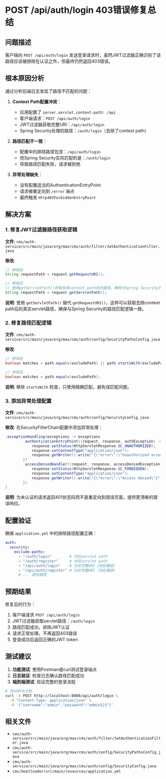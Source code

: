 # POST /api/auth/login 403错误修复总结

## 问题描述

客户端向 `POST /api/auth/login` 发送登录请求时，虽然JWT过滤器正确识别了该路径应该被排除在认证之外，但最终仍然返回403错误。

## 根本原因分析

通过分析后端日志发现了路径不匹配的问题：

1. **Context Path配置冲突**：
   - 应用配置了 `server.servlet.context-path: /api`
   - 客户端请求：`POST /api/auth/login`
   - JWT过滤器获取完整URI：`/api/auth/login`
   - Spring Security处理的路径：`/auth/login`（去除了context path）

2. **路径匹配不一致**：
   - 配置中的排除路径包含：`/api/auth/login`
   - 但Spring Security实际匹配的是：`/auth/login`
   - 导致路径匹配失败，请求被拒绝

3. **异常处理缺失**：
   - 没有配置适当的AuthenticationEntryPoint
   - 请求被重定向到 `/error` 端点
   - 最终触发 `Http403ForbiddenEntryPoint`

## 解决方案

### 1. 修复JWT过滤器路径获取逻辑

**文件**: `cms/auth-service/src/main/java/org/max/cms/auth/filter/JwtAuthenticationFilter.java`

**修改**:
```java
// 修改前
String requestPath = request.getRequestURI();

// 修改后
// 使用getServletPath()获取去除context path后的路径，确保与Spring Security的路径匹配逻辑一致
String requestPath = request.getServletPath();
```

**说明**: 使用 `getServletPath()` 替代 `getRequestURI()`，这样可以获取去除context path后的真实servlet路径，确保与Spring Security的路径匹配逻辑一致。

### 2. 修复路径匹配逻辑

**文件**: `cms/auth-service/src/main/java/org/max/cms/auth/config/SecurityPathsConfig.java`

**修改**:
```java
// 修改前
boolean matches = path.equals(excludePath) || path.startsWith(excludePath);

// 修改后
boolean matches = path.equals(excludePath);
```

**说明**: 移除 `startsWith` 检查，只使用精确匹配，避免误匹配问题。

### 3. 添加异常处理配置

**文件**: `cms/auth-service/src/main/java/org/max/cms/auth/config/SecurityConfig.java`

**修改**: 在SecurityFilterChain配置中添加异常处理：
```java
.exceptionHandling(exceptions -> exceptions
        .authenticationEntryPoint((request, response, authException) -> {
            response.setStatus(HttpServletResponse.SC_UNAUTHORIZED);
            response.setContentType("application/json");
            response.getWriter().write("{\"error\":\"Unauthorized access\"}");
        })
        .accessDeniedHandler((request, response, accessDeniedException) -> {
            response.setStatus(HttpServletResponse.SC_FORBIDDEN);
            response.setContentType("application/json");
            response.getWriter().write("{\"error\":\"Access denied\"}");
        })
)
```

**说明**: 为未认证的请求返回401状态码而不是重定向到错误页面，提供更清晰的错误响应。

## 配置验证

确保 `application.yml` 中的排除路径配置正确：

```yaml
auth:
  security:
    exclude-paths:
      - "/auth/login"        # 对应servlet path
      - "/auth/register"     # 对应servlet path
      - "/api/auth/login"    # 对应完整URI（向后兼容）
      - "/api/auth/register" # 对应完整URI（向后兼容）
      # ... 其他路径
```

## 预期结果

修复后的行为：

1. 客户端请求 `POST /api/auth/login`
2. JWT过滤器获取servlet路径：`/auth/login`
3. 路径匹配成功，排除JWT认证
4. 请求正常处理，不再返回403错误
5. 登录成功后返回正确的JWT token

## 测试建议

1. **功能测试**: 使用Postman或curl测试登录端点
2. **日志验证**: 检查日志确认路径匹配成功
3. **端到端测试**: 验证完整的登录流程

```bash
# 测试命令示例
curl -X POST http://localhost:8080/api/auth/login \
  -H "Content-Type: application/json" \
  -d '{"username":"admin","password":"admin123"}'
```

## 相关文件

- `cms/auth-service/src/main/java/org/max/cms/auth/filter/JwtAuthenticationFilter.java`
- `cms/auth-service/src/main/java/org/max/cms/auth/config/SecurityPathsConfig.java`
- `cms/auth-service/src/main/java/org/max/cms/auth/config/SecurityConfig.java`
- `cms/bootloader/src/main/resources/application.yml`
